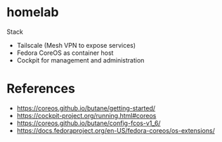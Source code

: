 # homelab

Stack
* Tailscale (Mesh VPN to expose services)
* Fedora CoreOS as container host
* Cockpit for management and administration

# References
* https://coreos.github.io/butane/getting-started/
* https://cockpit-project.org/running.html#coreos
* https://coreos.github.io/butane/config-fcos-v1_6/
* https://docs.fedoraproject.org/en-US/fedora-coreos/os-extensions/
